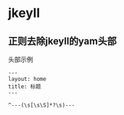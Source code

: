 # jkeyll

## 正则去除jkeyll的yam头部

头部示例
```
---
layout: home
title: 标题
---
```

```
^---(\s[\s\S]*?\s)---
```